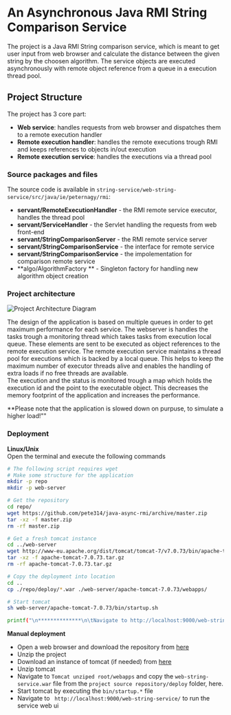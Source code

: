 # An Asynchronous Java RMI String Comparison Service
The project is a Java RMI String comparison service, which is meant to get user input from web browser and calculate the distance between the given string by the choosen algorithm. The service objects are executed asynchronously with remote object reference from a queue in a execution thread pool.  

## Project Structure
The project has 3 core part:
- **Web service**: handles requests from web browser and dispatches them to a remote execution handler
- **Remote execution handler**: handles the remote executions trough RMI and keeps references to objects in/out execution
- **Remote execution service**: handles the executions via a thread pool

### Source packages and files
The source code is available in ```string-service/web-string-service/src/java/ie/peternagy/rmi```:
* **servant/RemoteExecutionHandler** - the RMI remote service executor, handles the thread pool
* **servant/ServiceHandler** - the Servlet handling the requests from web front-end
* **servant/StringComparisonServer** - the RMI remote service server
* **servant/StringComparisonService** - the interface for remote service
* **servant/StringComparisonService** - the impolementation for comparison remote service
* **algo/AlgorithmFactory ** - Singleton factory for handling new algorithm object creation

### Project architecture
![Project Architecture Diagram](https://raw.githubusercontent.com/pete314/java-async-rmi/master/docs/RMI_project_structure.png?token=AIYB_OOu86CCd1BcoOwQMwdsl1ee2TgLks5YVE7pwA%3D%3D)

The design of the application is based on multiple queues in order to get maximum performance for each service. The webserver is handles the tasks trough a monitoring thread which takes tasks from execution local queue. These elements are sent to be executed as object references to the remote execution service. The remote execution service maintains a thread pool for executions which is backed by a local queue. This helps to keep the maximum number of executor threads alive and enables the handling of extra loads if no free threads are available. <br>
The execution and the status is monitored trough a map which holds the execution id and the point to the executable object. This decreases the memory footprint of the application and increases the performance. <br>

**Please note that the application is slowed down on purpuse, to simulate a higher load!""

### Deployment

**Linux/Unix**<br>
Open the terminal and execute the following commands
```bash
# The following script requires wget
# Make some structure for the application
mkdir -p repo
mkdir -p web-server

# Get the repository
cd repo/
wget https://github.com/pete314/java-async-rmi/archive/master.zip
tar -xz -f master.zip
rm -rf master.zip

# Get a fresh tomcat instance
cd ../web-server
wget http://www-eu.apache.org/dist/tomcat/tomcat-7/v7.0.73/bin/apache-tomcat-7.0.73.tar.gz
tar -xz -f apache-tomcat-7.0.73.tar.gz
rm -rf apache-tomcat-7.0.73.tar.gz

# Copy the deployment into location
cd ..
cp ./repo/deploy/*.war ./web-server/apache-tomcat-7.0.73/webapps/

# Start tomcat
sh web-server/apache-tomcat-7.0.73/bin/startup.sh

printf("\n**************\n\tNavigate to http://localhost:9000/web-string-service/ \n**************\n")

```
**Manual deployment**<br>
* Open a web browser and download the repository from [here](https://github.com/pete314/java-async-rmi/archive/master.zip)
* Unzip the project
* Download an instance of tomcat (if needed) from [here](http://www-eu.apache.org/dist/tomcat/tomcat-7/v7.0.73/bin/apache-tomcat-7.0.73.zip)
* Unzip tomcat
* Navigate to ```Tomcat unziped root/webapps``` and copy the ```web-string-service.war``` file from the ```project source repository/deploy``` folder, here.
* Start tomcat by executing the ```bin/startup.*``` file 
* Navigate to ``` http://localhost:9000/web-string-service/``` to run the service web ui
